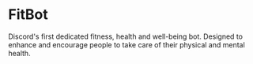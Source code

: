 # FitBot

Discord's first dedicated fitness, health and well-being bot. Designed to enhance and encourage people to take care of their physical and mental health. 

